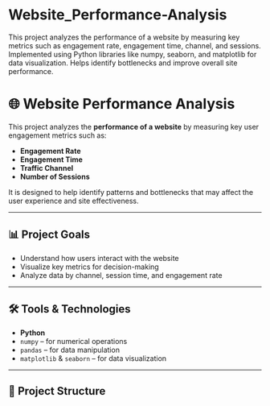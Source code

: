 # Website_Performance-Analysis
This project analyzes the performance of a website by measuring key metrics such as engagement rate, engagement time, channel, and sessions. Implemented using Python libraries like numpy, seaborn, and matplotlib for data visualization. Helps identify bottlenecks and improve overall site performance.
# 🌐 Website Performance Analysis

This project analyzes the **performance of a website** by measuring key user engagement metrics such as:

- **Engagement Rate**
- **Engagement Time**
- **Traffic Channel**
- **Number of Sessions**

It is designed to help identify patterns and bottlenecks that may affect the user experience and site effectiveness.

---

## 📊 Project Goals

- Understand how users interact with the website
- Visualize key metrics for decision-making
- Analyze data by channel, session time, and engagement rate

---

## 🛠️ Tools & Technologies

- **Python**
- `numpy` – for numerical operations
- `pandas` – for data manipulation
- `matplotlib` & `seaborn` – for data visualization

---

## 📁 Project Structure

